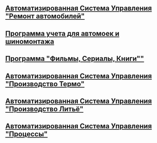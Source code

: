 ## [Автоматизированная Система Управления "Ремонт автомобилей"](remont)

## [Программа учета для автомоек и шиномонтажа](carwashnet)

## [Программа "Фильмы, Сериалы, Книги""](mydb)

## [Автоматизированная Система Управления "Производство Термо"](thermo)

## [Автоматизированная Система Управления "Производство Литьё"](melt)

## [Автоматизированная Система Управления "Процессы"](processes)
